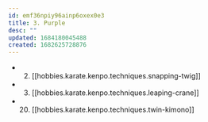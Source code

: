 ```yaml
---
id: emf36npiy96ainp6oxex0e3
title: 3. Purple
desc: ""
updated: 1684180045488
created: 1682625728876
---
```


- 2. [[hobbies.karate.kenpo.techniques.snapping-twig]]
- 3. [[hobbies.karate.kenpo.techniques.leaping-crane]]
- 20. [[hobbies.karate.kenpo.techniques.twin-kimono]]


